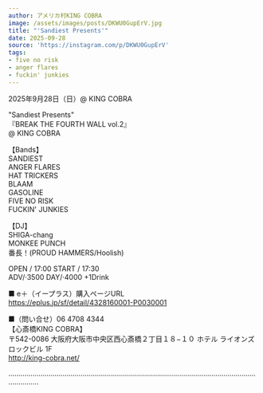 ```yaml
---
author: アメリカ村KING COBRA
image: /assets/images/posts/DKWU0GupErV.jpg
title: "'Sandiest Presents'"
date: 2025-09-28
source: 'https://instagram.com/p/DKWU0GupErV'
tags:
- five no risk
- anger flares
- fuckin' junkies
---
```

2025年9月28日（日）@ KING COBRA

"Sandiest Presents"<br>
『BREAK THE  FOURTH WALL vol.2』<br>
@ KING COBRA

【Bands】<br>
SANDIEST<br>
ANGER FLARES<br>
HAT TRICKERS<br>
BLAAM<br>
GASOLINE<br>
FIVE NO RISK<br>
FUCKIN' JUNKIES

【DJ】<br>
SHIGA-chang<br>
MONKEE PUNCH<br>
番長！(PROUD HAMMERS/Hoolish)

OPEN / 17:00 START / 17:30<br>
ADV/·3500 DAY/·4000 +1Drink

■ e＋（イープラス）購入ページURL<br>
https://eplus.jp/sf/detail/4328160001-P0030001

■（問い合せ）06 4708 4344<br>
【心斎橋KING COBRA】<br>
〒542-0086 大阪府大阪市中央区西心斎橋２丁目１８−１０ ホテル ライオンズ ロックビル 1F<br>
http://king-cobra.net/

…………………………………………………………………………………………………………………………
